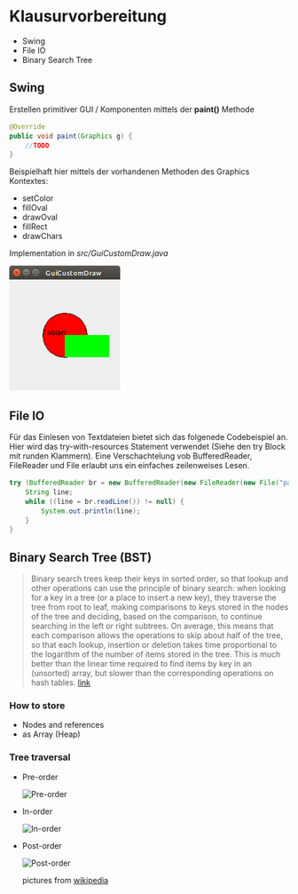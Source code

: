 # Klausurvorbereitung

- Swing
- File IO
- Binary Search Tree

## Swing

Erstellen primitiver GUI / Komponenten mittels der **paint()** Methode

```java
@Override
public void paint(Graphics g) {
    //TODO
}
```

Beispielhaft hier mittels der vorhandenen Methoden des Graphics Kontextes:

- setColor
- fillOval
- drawOval
- fillRect
- drawChars

Implementation in _src/GuiCustomDraw.java_

![GUI](https://github.com/fabiberlin/Tutorium-Programmierung-fuer-Fortgeschrittene/blob/master/13_klausurVorbereitung/GuiCustomDraw_035.png?raw=true)

## File IO

Für das Einlesen von Textdateien bietet sich das folgenede Codebeispiel an. Hier wird das try-with-resources Statement verwendet (Siehe den try Block mit runden Klammern). Eine Verschachtelung vob BufferedReader, FileReader und File erlaubt uns ein einfaches zeilenweises Lesen.

```java
try (BufferedReader br = new BufferedReader(new FileReader(new File("path/to/File.txt")))) {
    String line;
    while ((line = br.readLine()) != null) {
        System.out.println(line);
    }
}
```

## Binary Search Tree (BST)

> Binary search trees keep their keys in sorted order, so that lookup and other operations can use the principle of binary search: when looking for a key in a tree (or a place to insert a new key), they traverse the tree from root to leaf, making comparisons to keys stored in the nodes of the tree and deciding, based on the comparison, to continue searching in the left or right subtrees. On average, this means that each comparison allows the operations to skip about half of the tree, so that each lookup, insertion or deletion takes time proportional to the logarithm of the number of items stored in the tree. This is much better than the linear time required to find items by key in an (unsorted) array, but slower than the corresponding operations on hash tables. [link](https://en.wikipedia.org/wiki/Binary_search_tree)

### How to store

- Nodes and references
- as Array (Heap)

### Tree traversal

- Pre-order

  ![Pre-order](https://upload.wikimedia.org/wikipedia/commons/thumb/d/d4/Sorted_binary_tree_preorder.svg/220px-Sorted_binary_tree_preorder.svg.png)

- In-order

  ![In-order](https://upload.wikimedia.org/wikipedia/commons/thumb/7/77/Sorted_binary_tree_inorder.svg/220px-Sorted_binary_tree_inorder.svg.png)

- Post-order

  ![Post-order](https://upload.wikimedia.org/wikipedia/commons/thumb/9/9d/Sorted_binary_tree_postorder.svg/220px-Sorted_binary_tree_postorder.svg.png)

  pictures from [wikipedia](https://en.wikipedia.org/)
